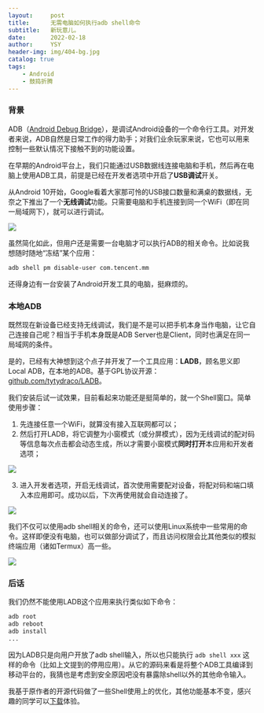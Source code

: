 ```yaml
---
layout:     post
title:      无需电脑如何执行adb shell命令
subtitle:   新玩意儿。
date:       2022-02-18
author:     YSY
header-img: img/404-bg.jpg
catalog: true
tags:
    - Android
    - 鼓捣折腾
---
```


### 背景

ADB（[Android Debug Bridge](https://developer.android.com/studio/command-line/adb)），是调试Android设备的一个命令行工具。对开发者来说，ADB自然是日常工作的得力助手；对我们业余玩家来说，它也可以用来控制一些默认情况下接触不到的功能设置。

在早期的Android平台上，我们只能通过USB数据线连接电脑和手机，然后再在电脑上使用ADB工具，前提是已经在开发者选项中开启了**USB调试**开关。

从Android 10开始，Google看着大家那可怜的USB接口数量和满桌的数据线，无奈之下推出了一个**无线调试**功能。只需要电脑和手机连接到同一个WiFi（即在同一局域网下），就可以进行调试。

![](https://cdnfile.sspai.com/2022/02/15/3c0eb93be7d8cb46ec37d8183e627c59.png?imageView2/2/w/1120/q/90/interlace/1/ignore-error/1/format/webp)

虽然简化如此，但用户还是需要一台电脑才可以执行ADB的相关命令。比如说我想随时随地“冻结”某个应用：

```bash
adb shell pm disable-user com.tencent.mm
```

还得身边有一台安装了Android开发工具的电脑，挺麻烦的。

### 本地ADB

既然现在新设备已经支持无线调试，我们是不是可以把手机本身当作电脑，让它自己连接自己呢？相当于手机本身既是ADB Server也是Client，同时也满足在同一局域网的条件。

是的，已经有大神想到这个点子并开发了一个工具应用：**LADB**，顾名思义即Local ADB，在本地的ADB。基于GPL协议开源：[github.com/tytydraco/LADB](https://github.com/tytydraco/LADB)。

我们安装后试一试效果，目前看起来功能还是挺简单的，就一个Shell窗口。简单使用步骤：

1. 先连接任意一个WiFi，就算没有接入互联网都可以；
2. 然后打开LADB，将它调整为小窗模式（或分屏模式），因为无线调试的配对码等信息每次点击都会动态生成，所以才需要小窗模式**同时打开**本应用和开发者选项；

![](https://cdnfile.sspai.com/2022/02/15/292a7074ba96639f56576a638305e64e.png?imageView2/2/w/1120/q/90/interlace/1/ignore-error/1/format/webp)

3. 进入开发者选项，开启无线调试，首次使用需要配对设备，将配对码和端口填入本应用即可。成功以后，下次再使用就会自动连接了。

![](https://cdnfile.sspai.com/2022/02/15/9cbbe843f032e7c021067f3bb94f1ffd.png?imageView2/2/w/1120/q/90/interlace/1/ignore-error/1/format/webp)

我们不仅可以使用adb shell相关的命令，还可以使用Linux系统中一些常用的命令。这样即便没有电脑，也可以做部分调试了，而且访问权限会比其他类似的模拟终端应用（诸如Termux）高一些。

![](https://cdnfile.sspai.com/2022/02/15/28cfa3661f1fdba794e76abbf12a5bd7.png?imageView2/2/w/1120/q/90/interlace/1/ignore-error/1/format/webp)

### 后话

我们仍然不能使用LADB这个应用来执行类似如下命令：

```bash
adb root
adb reboot
adb install
...
```

因为LADB只是向用户开放了adb shell输入，所以也只能执行 `adb shell xxx` 这样的命令（比如上文提到的停用应用）。从它的源码来看是将整个ADB工具编译到移动平台的，我猜也是考虑到安全原因吧没有暴露除shell以外的其他命令输入。

我基于原作者的开源代码做了一些Shell使用上的优化，其他功能基本不变，感兴趣的同学可以[下载](https://github.com/ysy950803/LADBS/raw/ladbs/app/release/app-release.apk)体验。

